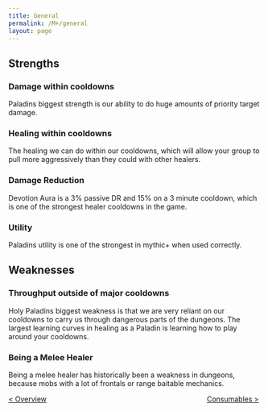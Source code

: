 ```yaml
---
title: General
permalink: /M+/general
layout: page
---
```


## Strengths

### Damage within cooldowns

Paladins biggest strength is our ability to do huge amounts of priority target damage.

### Healing within cooldowns

The healing we can do within our cooldowns, which will allow your group to pull more aggressively than they could with other healers.

### Damage Reduction

Devotion Aura is a 3% passive DR and 15% on a 3 minute cooldown, which is one of the strongest healer cooldowns in the game.

### Utility

Paladins utility is one of the strongest in mythic+ when used correctly.

## Weaknesses

### Throughput outside of major cooldowns

Holy Paladins biggest weakness is that we are very reliant on our cooldowns to carry us through dangerous parts of the dungeons. The largest learning curves in healing as a Paladin is learning how to play around your cooldowns.

### Being a Melee Healer

Being a melee healer has historically been a weakness in dungeons, because mobs with a lot of frontals or range baitable mechanics.

<div>
<div style="text-align:left;display: inline-block;width: 49%;">
<a href="/M+/"> < Overview</a>
</div>
<div style="text-align:right;display: inline-block;width: 49%;">
<a href="/M+/consumables"> Consumables ></a>
</div>
</div>
